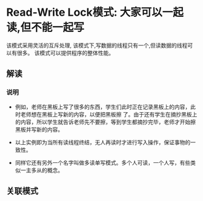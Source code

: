 # Read-Write Lock模式: 大家可以一起读,但不能一起写

该模式采用灵活的互斥处理, 该模式下,写数据的线程只有一个,但读数据的线程可以有很多。
该模式可以提供程序的整体性能。

## 解读

### 说明

- 例如，老师在黑板上写了很多的东西，学生们此时正在记录黑板上的内容，此时老师想在黑板上写新的内容，以便把黑板擦
了。由于还有学生在摘抄黑板上的内容，所以学生就告诉老师先不要擦，等到学生都摘抄完毕，老师才开始擦黑板并写新的内容。

- 以上实例即为当所有读线程终结，无人再读时才进行写入操作，保证事物的一致性。
- 同样它还有另外一个名字叫做多读单写模式。多个人可读，一个人写，有些类似一主多从的概念。


## 关联模式